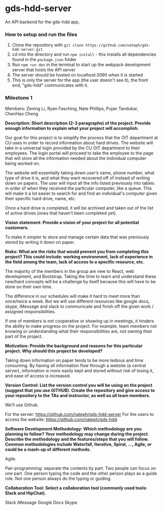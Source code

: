 # gds-hdd-server

An API backend for the gds-hdd app.

### How to setup and run the files 

1. Clone the repository with `git clone https://github.com/nateph/gds-hdd-server.git`
2. cd into the directory and run `npm install` - this installs all dependencies found in the `package.json` folder
3. Run `npm run dev` in the terminal to start up the webpack development server that hosts the API server
4. The server should be hosted on localhost:3090 when it is started
5. This is only the server for the app (the user doesn't see it), the front end, "gds-hdd" communicates with it.

### Milestone 1

Members: 
Zening Li, 
Ryan Fasching,
Nate Phillips, 
Pujan Tandukar, 
ChenHao Cheng
		
**Description: 
Short description (2-3 paragraphs) of the project. Provide enough information to explain what your project will accomplish.**

Our goal for this project is to simplify the process that the OIT department at CU uses in order to record information about hard drives. The website will take in a universal login provided by the CU OIT department to their employees. The login portal will proceed to take the employee to the page that will store all the information needed about the individual computer being worked on. 

The website will essentially taking down user’s name, phone number, what type of drive it is, and what they want recovered off of instead of writing down on papers. The user will input all the info listed previously into tables in order of when they received the particular computer, like a queue. This will make it a lot easier to search for and find an individual's computer given their specific hard drive, name, etc. 

Once a hard drive is completed, it will be archived and taken out of the list of active drives (ones that haven’t been completed yet).

**Vision statement: Provide a vision of your project for all potential customers.**

To make it simpler to store and manage certain data that was previously stored by writing it down on paper. 

**Risks: 
What are the risks that would prevent you from completing this project? This could include: working environment, lack of experience in the field among the team, lack of access to a specific resource, etc.**

The majority of the members in the group are new to React, web development, and Bootstrap. Taking the time to learn and understand these new/hard concepts will be a challenge by itself because this will have to be done on their own time. 

The difference in our schedules will make it hard to meet more than once/twice a week. But we will use different resources like google docs, skype, iMessage and slack to communicate and finish off the given work / assigned responsibilities.  

If one of members is not cooperative or showing up in meetings, it hinders the ability to make progress on the project. For example, team members not knowing or understanding what their responsibilities are, not owning their part of the project.

**Motivation:
Provide the background and reasons for this particular project. Why should this  project be developed?**

Taking down information on paper tends to be more tedious and time consuming. By having all information flow through a website (a central server), information is more easily kept and stored without risk of losing it, and ease of access is increased.

**Version Control:
List the version control you will be using on the project (suggest that you use GITHUB). Create the repository and give access to your repository to the TAs and instructor, as well as all team members.**

We’ll use Github.

For the server: https://github.com/nateph/gds-hdd-server
For the users to access the website: https://github.com/nateph/gds-hdd

**Software Development Methodology: 
Which methodology are you planning to follow? Your methodology may change during the project. Describe the methodology and the features/steps that you will follow. Common methodologies include Waterfall, Iterative, Spiral, ..., Agile, or could be a mash-up of different methods.**

Agile.

Pair-programming: separate the contents by part. Two people can focus on one part. One person typing the code and the other person plays as a guide role. Not one person always do the typing or guiding.

**Collaboration Tool: 
Select a collaboration tool (commonly used tools: Slack and HipChat).**

Slack
iMessage
Google Docs
Skype


